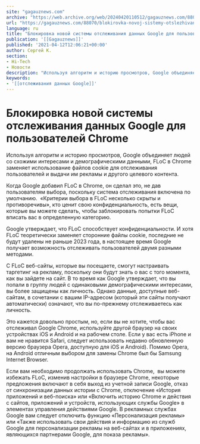 ```yaml
---
site: "gagauznews.com"
archive: "https://web.archive.org/web/20240420110512/gagauznews.com/88070/blokirovka-novoj-sistemy-otslezhivaniya-dannyh-google-dlya-polzovatelej-chrome.html"
url: "https://gagauznews.com/88070/blokirovka-novoj-sistemy-otslezhivaniya-dannyh-google-dlya-polzovatelej-chrome.html"
language: ru
title: "Блокировка новой системы отслеживания данных Google для пользователей Chrome"
publication: '[[Gagauznews]]'
published: '2021-04-12T12:06:21+00:00'
author: Сергей К.
section:
- Hi-Tech
- Новости
description: "Используя алгоритм и историю просмотров, Google объединяет людей со схожими интересами и демографическими данными, FLoC в Chromе заменяет использование файлов cookie для отслеживания пользователей и выдачи им рекламы и другого целевого контента. Когда Google добавил FLoC в Chrome, он сделал это, не дав пользователям выбора, поскольку система отслеживания включена по умолчанию. «Критерии выбора в FLoC несколько скрыты и противоречивы», кто ценит свою конфиденциальность, есть вещи, которые вы можете сделать, чтобы заблокировать попытки FLoC вписать вас в определенную категорию. Google утверждает, что FLoC способствует конфиденциальности. И хотя FLoC теоретически заменяет сторонние файлы cookie, последние не будут удалены не раньше 2023 года, […]"
keywords:
- '[[отслеживания данных Google]]'
---
```


# Блокировка новой системы отслеживания данных Google для пользователей Chrome

Используя алгоритм и историю просмотров, Google объединяет людей со схожими интересами и демографическими данными, FLoC в Chromе заменяет использование файлов cookie для отслеживания пользователей и выдачи им рекламы и другого целевого контента.

Когда Google добавил FLoC в Chrome, он сделал это, не дав пользователям выбора, поскольку система отслеживания включена по умолчанию.  «Критерии выбора в FLoC несколько скрыты и противоречивы», кто ценит свою конфиденциальность, есть вещи, которые вы можете сделать, чтобы заблокировать попытки FLoC вписать вас в определенную категорию.

Google утверждает, что FLoC способствует конфиденциальности. И хотя FLoC теоретически заменяет сторонние файлы cookie, последние не будут удалены не раньше 2023 года, в настоящее время Google получает возможность отслеживать пользователей двумя разными методами.

С FLoC веб-сайты, которые вы посещаете, смогут настраивать таргетинг на рекламу, поскольку они будут знать о вас с того момента, как вы зайдете на сайт. В то время как Google утверждает, что вы попали в группу людей с одинаковыми демографическими интересами, вы более защищены как личность. Однако данные, доступные веб-сайтам, в сочетании с вашим IP-адресом (который эти сайты получают автоматически) означают, что вы по-прежнему отслеживаетесь как личность.

Это кажется довольно простым, но, если вы не хотите, чтобы вас отслеживал Google Chrome, используйте другой браузер на своих устройствах iOS и Android и на рабочем столе. Если у вас есть iPhone и вам не нравится Safari, следует использовать недавно обновленную версию браузера Opera, доступную для iOS и Android). Помимо Opera, на Android отличным выбором для замены Chrome был бы Samsung Internet Browser.

Если вам необходимо продолжать использовать Chrome,  вы можете избежать FLoC, изменив настройки в браузере Chrome, некоторые предложения включают в себя выход из учетной записи Google, отказ от синхронизации данных истории с Chrome, отключение «История приложений и веб-поиска» или «Включить историю Chrome и действия с сайтов, приложений и устройств, использующих службы Google» в элементах управления действиями Google. В рекламных службах Google вам следует отключить функцию «Персонализация рекламы» или «Также использовать свои действия и информацию из служб Google для персонализации рекламы на веб-сайтах и ​​в приложениях, являющихся партнерами Google, для показа рекламы».